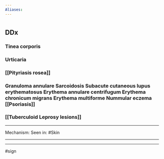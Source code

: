```yaml
---
Aliases:
---
```

# 
## DDx
### Tinea corporis
### Urticaria 
### [[Pityriasis rosea]] 
### Granuloma annulare Sarcoidosis Subacute cutaneous lupus erythematosus Erythema annulare centrifugum Erythema chronicum migrans Erythema multiforme Nummular eczema [[Psoriasis]] 
### [[Tuberculoid Leprosy lesions]]

---
Mechanism:
Seen in: #Skin 

---


---
#sign 